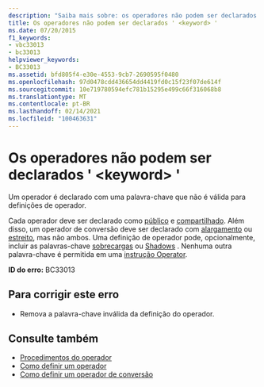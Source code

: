 ```yaml
---
description: "Saiba mais sobre: os operadores não podem ser declarados ' <keyword> '"
title: Os operadores não podem ser declarados ' <keyword> '
ms.date: 07/20/2015
f1_keywords:
- vbc33013
- bc33013
helpviewer_keywords:
- BC33013
ms.assetid: bfd805f4-e30e-4553-9cb7-2690595f0480
ms.openlocfilehash: 97d0478cdd436654dd4419fd0c15f23f07de614f
ms.sourcegitcommit: 10e719780594efc781b15295e499c66f316068b8
ms.translationtype: MT
ms.contentlocale: pt-BR
ms.lasthandoff: 02/14/2021
ms.locfileid: "100463631"
---
```

# <a name="operators-cannot-be-declared-keyword"></a>Os operadores não podem ser declarados ' \<keyword> '

Um operador é declarado com uma palavra-chave que não é válida para definições de operador.  
  
 Cada operador deve ser declarado como [público](../language-reference/modifiers/public.md) e [compartilhado](../language-reference/modifiers/shared.md). Além disso, um operador de conversão deve ser declarado com [alargamento](../language-reference/modifiers/widening.md) ou [estreito](../language-reference/modifiers/narrowing.md), mas não ambos. Uma definição de operador pode, opcionalmente, incluir as palavras-chave [sobrecargas](../language-reference/modifiers/overloads.md) ou [Shadows](../language-reference/modifiers/shadows.md) . Nenhuma outra palavra-chave é permitida em uma [instrução Operator](../language-reference/statements/operator-statement.md).  
  
 **ID do erro:** BC33013  
  
## <a name="to-correct-this-error"></a>Para corrigir este erro  
  
- Remova a palavra-chave inválida da definição do operador.  
  
## <a name="see-also"></a>Consulte também

- [Procedimentos do operador](../programming-guide/language-features/procedures/operator-procedures.md)
- [Como definir um operador](../programming-guide/language-features/procedures/how-to-define-an-operator.md)
- [Como definir um operador de conversão](../programming-guide/language-features/procedures/how-to-define-a-conversion-operator.md)
